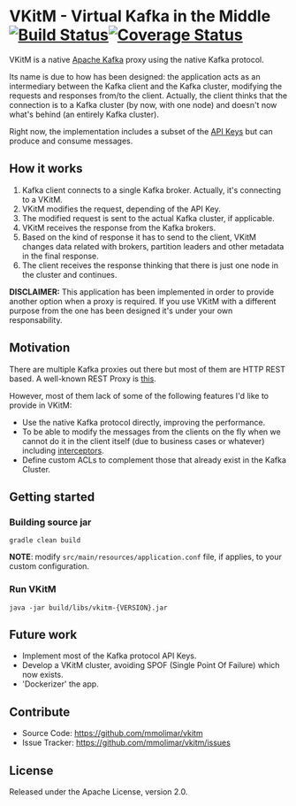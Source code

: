 # VKitM - Virtual Kafka in the Middle [![Build Status](https://travis-ci.org/mmolimar/vkitm.svg?branch=master)](https://travis-ci.org/mmolimar/vkitm)[![Coverage Status](https://coveralls.io/repos/github/mmolimar/vkitm/badge.svg?branch=master)](https://coveralls.io/github/mmolimar/vkitm?branch=master)
VKitM is a native [Apache Kafka](https://kafka.apache.org/) proxy using the native Kafka protocol.

Its name is due to how has been designed: the application acts as an intermediary between the Kafka client 
and the Kafka cluster, modifying the requests and responses from/to the client. 
Actually, the client thinks that the connection is to a Kafka cluster (by now, with one node) and 
doesn't now what's behind (an entirely Kafka cluster).

Right now, the implementation includes a subset of the [API Keys](https://kafka.apache.org/protocol#protocol_api_keys)
but can produce and consume messages.

## How it works

1. Kafka client connects to a single Kafka broker. Actually, it's connecting to a VKitM.
2. VKitM modifies the request, depending of the API Key.
3. The modified request is sent to the actual Kafka cluster, if applicable.
3. VKitM receives the response from the Kafka brokers.
4. Based on the kind of response it has to send to the client, VKitM changes data related with brokers, 
   partition leaders and other metadata in the final response.
5. The client receives the response thinking that there is just one node in the cluster and continues.

**DISCLAIMER:** This application has been implemented in order to provide another option when a proxy 
is required. If you use VKitM with a different purpose from the one has been designed it's under your own 
responsability.

## Motivation

There are multiple Kafka proxies out there but most of them are HTTP REST based. A well-known 
REST Proxy is [this](https://github.com/confluentinc/kafka-rest).

However, most of them lack of some of the following features I'd like to provide in VKitM:

- Use the native Kafka protocol directly, improving the performance.
- To be able to modify the messages from the clients on the fly when we cannot do it in the client itself
  (due to business cases or whatever) including [interceptors](https://cwiki.apache.org/confluence/display/KAFKA/KIP-42%3A+Add+Producer+and+Consumer+Interceptors).
- Define custom ACLs to complement those that already exist in the Kafka Cluster.

## Getting started

### Building source jar ###
    gradle clean build

**NOTE**: modify ``src/main/resources/application.conf`` file, if applies, to your custom configuration.

### Run VKitM ###
    java -jar build/libs/vkitm-{VERSION}.jar

## Future work

- Implement most of the Kafka protocol API Keys.
- Develop a VKitM cluster, avoiding SPOF (Single Point Of Failure) which now exists.
- 'Dockerizer' the app.

## Contribute

- Source Code: https://github.com/mmolimar/vkitm
- Issue Tracker: https://github.com/mmolimar/vkitm/issues

## License

Released under the Apache License, version 2.0.